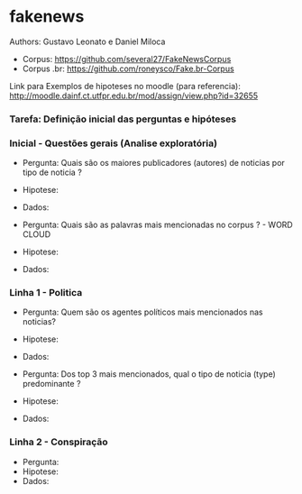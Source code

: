 # fakenews 

Authors: Gustavo Leonato e Daniel Miloca
* Corpus: https://github.com/several27/FakeNewsCorpus
* Corpus .br: https://github.com/roneysco/Fake.br-Corpus

Link para Exemplos de hipoteses no moodle (para referencia): http://moodle.dainf.ct.utfpr.edu.br/mod/assign/view.php?id=32655

### Tarefa: Definição inicial das perguntas e hipóteses

### Inicial - Questões gerais (Analise exploratória)

* Pergunta: Quais são os maiores publicadores (autores) de noticias por tipo de noticia ?
* Hipotese: 
* Dados:

* Pergunta: Quais são as palavras mais mencionadas no corpus ? - WORD CLOUD
* Hipotese:
* Dados:

### Linha 1 - Politica

* Pergunta: Quem são os agentes políticos mais mencionados nas noticias?
* Hipotese:
* Dados:

* Pergunta: Dos top 3 mais mencionados, qual o tipo  de noticia (type) predominante ?
* Hipotese:
* Dados:

### Linha 2 - Conspiração

* Pergunta:
* Hipotese:
* Dados:
